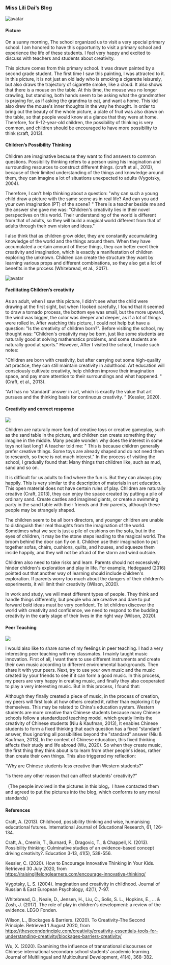 ### Miss Lili Dai’s Blog

![avatar](https://raw.githubusercontent.com/TroubleMakerLi/My-Love/master/img/1.png)

#### Picture

On a sunny morning, The school organized us to visit a very special primary school. I am honored to have this opportunity to visit a primary school and experience the life of these students. I feel very happy and excited to discuss with teachers and students about creativity.

This picture comes from this primary school. It was drawn painted by a second grade student. The first time I saw this painting, I was attracted to it. In this picture, it is not just an old lady who is smoking a cigarette leisurely, but also draws the trajectory of cigarette smoke, like a cloud. It also shows that there is a mouse on the table. At this time, the mouse was no longer crawling, but standing, both hands seem to be asking what the grandmother is praying for, as if asking the grandma to eat, and want a home. This kid also drew the mouse's inner thoughts in the way he thought. In order to bring out the beauty of the whole picture, a plate of fruit was also drawn on the table, so that people would know at a glance that they were at home. Therefore, for 9-12-year-old children, the possibility of thinking is very common, and children should be encouraged to have more possibility to think (craft, 2013).

#### Children’s Possibility Thinking

Children are imaginative because they want to find answers to common questions. Possibility thinking refers to a person using his imagination and surrounding resources to construct different things. (craft et al., 2013), because of their limited understanding of the things and knowledge around them, they can imagine a lot of situations unexpected to adults (Vygotsky, 2004).

Therefore, I can't help thinking about a question: "why can such a young child draw a picture with the same scene as in real life? And can you add your own imagination (PT) of the scene? " There is a teacher beside me and the answer she gave me was: "Children's creativity lies in their novel perspectives on this world. Their understanding of the world is different from that of adults, so they will build a magical world different from that of adults through their own vision and ideas."

I also think that as children grow older, they are constantly accumulating knowledge of the world and the things around them. When they have accumulated a certain amount of these things, they can better exert their creativity and imagination, which is exactly a manifestation of children exploring the unknown. Children can create the structure they want by learning various props and different combinations, so they also get a lot of benefits in the process (Whitebread, et al., 2017).

![avatar](https://raw.githubusercontent.com/TroubleMakerLi/My-Love/master/img/2.png)

#### Facilitating Children’s creativity

As an adult, when I saw this picture, I didn't see what the child were drawing at the first sight, but when I looked carefully, I found that it seemed to draw a tornado process, the bottom eye was small, but the more upward, the wind was bigger, the color was deeper and deeper, as if a lot of things were rolled in. After watching this picture, I could not help but have a question: "Is the creativity of children born?". Before visiting the school, my thought was: "Children's creativity may be born, just like some students are naturally good at solving mathematics problems, and some students are naturally good at sports." However, After I visited the school, I made such notes:

"Children are born with creativity, but after carrying out some high-quality art practice, they can still maintain creativity in adulthood. Art education will consciously cultivate creativity, help children improve their imagination space, and pay more attention to their surroundings and what happened. " (Craft, et al., 2013).

“Art has no ‘standard’ answer in art, which is exactly the value that art pursues and the thinking basis for continuous creativity. ” (Kessler, 2020).

#### Creativity and correct response

![](https://raw.githubusercontent.com/TroubleMakerLi/My-Love/master/img/3.png)



Children are naturally more fond of creative toys or creative gameplay, such as the sand table in the picture, and children can create something they imagine in the middle. Many people wonder: why does the interest in some toys not last long? A teacher told me: " This is because children generally prefer creative things. Some toys are already shaped and do not need them to research, so there is not much interest." In the process of visiting the school, I gradually found that: Many things that children like, such as mud, sand and so on.

It is difficult for us adults to find where the fun is. But they can always play happily. This is very similar to the description of materials in art education. This open material does not have certain rules of play. Children are naturally creative (Craft, 2013), they can enjoy the space created by putting a pile of ordinary sand. Create castles and imagined giants, or create a swimming party in the sand table with their friends and their parents, although these people may be strangely shaped.

The children seem to be all born directors, and younger children are unable to distinguish their real thoughts from the imagination of the world. Sometimes what we see is just a pile of cushions on the sofa, but in the eyes of children, it may be the stone steps leading to the magical world. The broom behind the door can fly on it. Children use their imagination to put together sofas, chairs, cushions, quilts, and houses, and squeeze them inside happily, and they will not be afraid of the storm and wind outside.

Children also need to take risks and learn. Parents should not excessively hinder children's exploration and play in life. For example, Hedegaard (2016) pointed out that another way of learning should include children's exploration. If parents worry too much about the dangers of their children's experiments, it will limit their creativity (Wilson, 2020).

In work and study, we will meet different types of people. They think and handle things differently, but people who are creative and dare to put forward bold ideas must be very confident. To let children discover the world with creativity and confidence, we need to respond to the budding creativity in the early stage of their lives in the right way (Wilson, 2020).

#### Peer Teaching

![](https://raw.githubusercontent.com/TroubleMakerLi/My-Love/master/img/4.png)

I would also like to share some of my feelings in peer teaching. I had a very interesting peer teaching with my classmates. I mainly taught music innovation. First of all, I want them to use different instruments and create their own music according to different environmental backgrounds. Then share it with your peers. Next, try to use your own music and the music created by your friends to see if it can form a good music. In this process, my peers are very happy in creating music, and finally they also cooperated to play a very interesting music. But in this process, I found that:

 Although they finally created a piece of music, in the process of creation, my peers will first look at how others created it, rather than exploring it by themselves. This may be related to China's education system. Western students are more creative than Chinese students because many Chinese schools follow a standardized teaching model, which greatly limits the creativity of Chinese students (Niu & Kaufman, 2013), It enables Chinese students to form a fixed thinking that each question has a fixed "standard" answer, thus ignoring all possibilities beyond the "standard" answer (Niu & Kaufman, 2013), In the context of Chinese education, this fixed thinking affects their study and life abroad (Wu, 2020). So when they create music, the first thing they think about is to learn from other people's ideas, rather than create their own things. This also triggered my reflection:

“Why are Chinese students less creative than Western students?”

“Is there any other reason that can affect students' creativity?”

（The people involved in the pictures in this blog，I have contacted them and agreed to put the pictures into the blog, which conforms to any moral standards）

#### References

Craft, A. (2013). Childhood, possibility thinking and wise, humanising educational futures. International Journal of Educational Research, 61, 126-134.

Craft, A., Cremin, T., Burnard, P., Dragovic, T., & Chappell, K. (2013). Possibility thinking: Culminative studies of an evidence-based concept driving creativity?. Education 3-13, 41(5), 538-556.

Kessler, C. (2020). How to Encourage Innovative Thinking in Your Kids. Retrieved 30 July 2020, from https://raisinglifelonglearners.com/encourage-innovative-thinking/

Vygotsky, L. S. (2004). Imagination and creativity in childhood. Journal of Russian & East European Psychology, 42(1), 7-97.

Whitebread, D., Neale, D., Jensen, H., Liu, C., Solis, S. L., Hopkins, E., ... & Zosh, J. (2017). The role of play in children's development: a review of the evidence. LEGO Fonden.

Wilson, L., Blockages & Barriers. (2020). To Creativity-The Second Principle. Retrieved 1 August 2020, from https://thesecondprinciple.com/creativity/creativity-essentials-tools-for-understanding-creativity/blockages-barriers-creativity/

Wu, X. (2020). Examining the influence of transnational discourses on Chinese international secondary school students’ academic learning. Journal of Multilingual and Multicultural Development, 41(4), 368-382.
